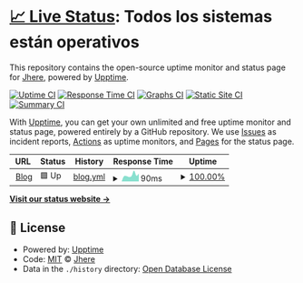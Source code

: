 # [📈 Live Status](https://jhere.io): <!--live status--> **Todos los sistemas están operativos**

This repository contains the open-source uptime monitor and status page for [Jhere](jhere.io), powered by [Upptime](https://github.com/upptime/upptime).

[![Uptime CI](https://github.com/jheeree/uptime/workflows/Uptime%20CI/badge.svg)](https://github.com/jheeree/uptime/actions?query=workflow%3A%22Uptime+CI%22)
[![Response Time CI](https://github.com/jheeree/uptime/workflows/Response%20Time%20CI/badge.svg)](https://github.com/jheeree/uptime/actions?query=workflow%3A%22Response+Time+CI%22)
[![Graphs CI](https://github.com/jheeree/uptime/workflows/Graphs%20CI/badge.svg)](https://github.com/jheeree/uptime/actions?query=workflow%3A%22Graphs+CI%22)
[![Static Site CI](https://github.com/jheeree/uptime/workflows/Static%20Site%20CI/badge.svg)](https://github.com/jheeree/uptime/actions?query=workflow%3A%22Static+Site+CI%22)
[![Summary CI](https://github.com/jheeree/uptime/workflows/Summary%20CI/badge.svg)](https://github.com/jheeree/uptime/actions?query=workflow%3A%22Summary+CI%22)

With [Upptime](https://upptime.js.org), you can get your own unlimited and free uptime monitor and status page, powered entirely by a GitHub repository. We use [Issues](https://github.com/jheeree/uptime/issues) as incident reports, [Actions](https://github.com/jheeree/uptime/actions) as uptime monitors, and [Pages](https://jhere.io) for the status page.

<!--start: status pages-->
<!-- This summary is generated by Upptime (https://github.com/upptime/upptime) -->
<!-- Do not edit this manually, your changes will be overwritten -->
<!-- prettier-ignore -->
| URL | Status | History | Response Time | Uptime |
| --- | ------ | ------- | ------------- | ------ |
| <img alt="" src="https://icons.duckduckgo.com/ip3/jhere.tech.ico" height="13"> [Blog](https://jhere.tech) | 🟩 Up | [blog.yml](https://github.com/jheeree/uptime/commits/HEAD/history/blog.yml) | <details><summary><img alt="Response time graph" src="./graphs/blog/response-time-week.png" height="20"> 90ms</summary><br><a href="https://status.jhere.tech/history/blog"><img alt="Response time 146" src="https://img.shields.io/endpoint?url=https%3A%2F%2Fraw.githubusercontent.com%2Fjheeree%2Fuptime%2FHEAD%2Fapi%2Fblog%2Fresponse-time.json"></a><br><a href="https://status.jhere.tech/history/blog"><img alt="24-hour response time 93" src="https://img.shields.io/endpoint?url=https%3A%2F%2Fraw.githubusercontent.com%2Fjheeree%2Fuptime%2FHEAD%2Fapi%2Fblog%2Fresponse-time-day.json"></a><br><a href="https://status.jhere.tech/history/blog"><img alt="7-day response time 90" src="https://img.shields.io/endpoint?url=https%3A%2F%2Fraw.githubusercontent.com%2Fjheeree%2Fuptime%2FHEAD%2Fapi%2Fblog%2Fresponse-time-week.json"></a><br><a href="https://status.jhere.tech/history/blog"><img alt="30-day response time 94" src="https://img.shields.io/endpoint?url=https%3A%2F%2Fraw.githubusercontent.com%2Fjheeree%2Fuptime%2FHEAD%2Fapi%2Fblog%2Fresponse-time-month.json"></a><br><a href="https://status.jhere.tech/history/blog"><img alt="1-year response time 133" src="https://img.shields.io/endpoint?url=https%3A%2F%2Fraw.githubusercontent.com%2Fjheeree%2Fuptime%2FHEAD%2Fapi%2Fblog%2Fresponse-time-year.json"></a></details> | <details><summary><a href="https://status.jhere.tech/history/blog">100.00%</a></summary><a href="https://status.jhere.tech/history/blog"><img alt="All-time uptime 100.00%" src="https://img.shields.io/endpoint?url=https%3A%2F%2Fraw.githubusercontent.com%2Fjheeree%2Fuptime%2FHEAD%2Fapi%2Fblog%2Fuptime.json"></a><br><a href="https://status.jhere.tech/history/blog"><img alt="24-hour uptime 100.00%" src="https://img.shields.io/endpoint?url=https%3A%2F%2Fraw.githubusercontent.com%2Fjheeree%2Fuptime%2FHEAD%2Fapi%2Fblog%2Fuptime-day.json"></a><br><a href="https://status.jhere.tech/history/blog"><img alt="7-day uptime 100.00%" src="https://img.shields.io/endpoint?url=https%3A%2F%2Fraw.githubusercontent.com%2Fjheeree%2Fuptime%2FHEAD%2Fapi%2Fblog%2Fuptime-week.json"></a><br><a href="https://status.jhere.tech/history/blog"><img alt="30-day uptime 100.00%" src="https://img.shields.io/endpoint?url=https%3A%2F%2Fraw.githubusercontent.com%2Fjheeree%2Fuptime%2FHEAD%2Fapi%2Fblog%2Fuptime-month.json"></a><br><a href="https://status.jhere.tech/history/blog"><img alt="1-year uptime 100.00%" src="https://img.shields.io/endpoint?url=https%3A%2F%2Fraw.githubusercontent.com%2Fjheeree%2Fuptime%2FHEAD%2Fapi%2Fblog%2Fuptime-year.json"></a></details>

<!--end: status pages-->

[**Visit our status website →**](https://jhere.io)

## 📄 License

- Powered by: [Upptime](https://github.com/upptime/upptime)
- Code: [MIT](./LICENSE) © [Jhere](jhere.io)
- Data in the `./history` directory: [Open Database License](https://opendatacommons.org/licenses/odbl/1-0/)
